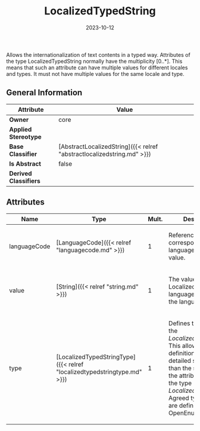 ﻿---
title: LocalizedTypedString
toc: false
type: specs
date: "2023-10-12"
draft: false
specification: VEC
version: 2.1.0
documentType: "Recommendation"
elementType: Class
classes:
  - LocalizedTypedString
menu_name: vec-2.1.0
---
Allows the internationalization of text contents in a typed way. Attributes of the type LocalizedTypedString normally have the multiplicity [0..*]. This means that such an attribute can have multiple values for different locales and types. It must not have multiple values for the same locale and type.

## General Information

| Attribute               | Value |
|-------------------------|-------|
| **Owner**               | core |
| **Applied Stereotype**  |   |
| **Base Classifier**     | [AbstractLocalizedString]({{< relref "abstractlocalizedstring.md" >}})<br/>  |
| **Is Abstract**         | false |
| **Derived Classifiers** |   |

## Attributes
|  Name  |  Type  |  Mult.  |  Description  |  Owning Classifier  |
|--------|--------|---------|---------------|--------------|
|languageCode| [LanguageCode]({{< relref "languagecode.md" >}}) | 1 | <p>References the corresponding languageCode of the value.  </p> | [AbstractLocalizedString]({{< relref "abstractlocalizedstring.md" >}}) |
|value| [String]({{< relref "string.md" >}}) | 1 | <p>The value of the LocalizedString in language defined by the languageCode. </p> | [AbstractLocalizedString]({{< relref "abstractlocalizedstring.md" >}}) |
|type| [LocalizedTypedStringType]({{< relref "localizedtypedstringtype.md" >}}) | 1 | <p> Defines the <i>type</i> of the <i>LocalizedTypedString</i>. This allows the definition of a more detailed semantic than the semantic of the attribute itself with the type <i>LocalizedTypedString. </i>Agreed type values are defined in an OpenEnumeration.      </p> | [LocalizedTypedString]({{< relref "localizedtypedstring.md" >}}) |





